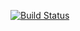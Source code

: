 [![Build Status](https://travis-ci.org/zjhmale/tppa.svg?branch=master)](https://travis-ci.org/zjhmale/tppa)
